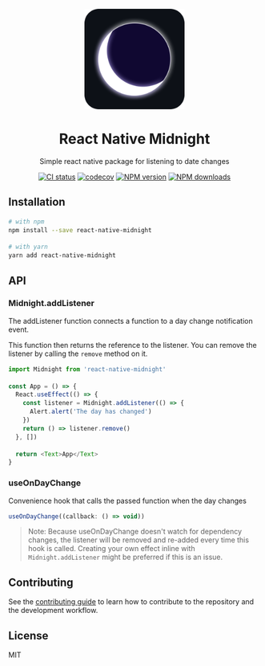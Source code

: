<p align="center">
    <img width="200" src="./assets/midnight-logo.png">
</p>

<h1 align="center">React Native Midnight</h1>

<div align="center">

Simple react native package for listening to date changes

[![CI status][github-action-image]][github-action-url] [![codecov][codecov-image]][codecov-url] [![NPM version][npm-image]][npm-url] [![NPM downloads][download-image]][download-url]

[github-action-image]: https://img.shields.io/github/workflow/status/ravnhq/react-native-midnight/validate/master?label=tests&style=flat
[github-action-url]: https://github.com/ravnhq/react-native-midnight/actions/workflows/validate.yml?query=branch%3Amaster
[codecov-image]: https://img.shields.io/codecov/c/github/ravnhq/react-native-midnight/master.svg?style=flat
[codecov-url]: https://codecov.io/gh/ravnhq/react-native-midnight/branch/master
[npm-image]: https://img.shields.io/npm/v/react-native-midnight?style=flat
[npm-url]: http://npmjs.org/package/react-native-midnight
[download-image]: https://img.shields.io/npm/dw/react-native-midnight?style=flat
[download-url]: https://npmjs.org/package/react-native-midnight

</div>

## Installation

```sh
# with npm
npm install --save react-native-midnight

# with yarn
yarn add react-native-midnight
```

## API

### Midnight.addListener

The addListener function connects a function to a day change notification event.

This function then returns the reference to the listener. You can remove the listener by calling the `remove` method on it.

```js
import Midnight from 'react-native-midnight'

const App = () => {
  React.useEffect(() => {
    const listener = Midnight.addListener(() => {
      Alert.alert('The day has changed')
    })
    return () => listener.remove()
  }, [])

  return <Text>App</Text>
}
```

### useOnDayChange

Convenience hook that calls the passed function when the day changes

```js
useOnDayChange((callback: () => void))
```

> Note: Because useOnDayChange doesn't watch for dependency changes, the listener will be removed and re-added every time this hook is called. Creating your own effect inline with `Midnight.addListener` might be preferred if this is an issue.

## Contributing

See the [contributing guide](CONTRIBUTING.md) to learn how to contribute to the repository and the development workflow.

## License

MIT
